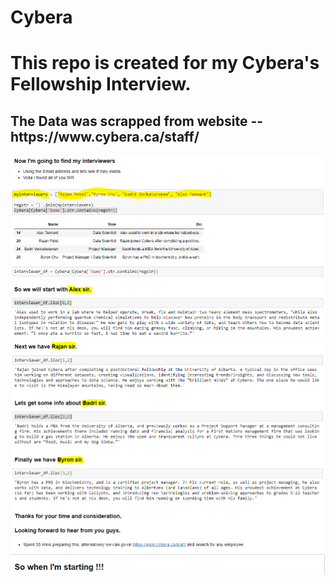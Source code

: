 # Cybera
<h1>This repo is created for my Cybera's Fellowship Interview.</h1>
<h2>The Data was scrapped from website -- https://www.cybera.ca/staff/</h2> 






<img src = "img/final_dataframe.PNG">
<img src = "img/final_resul.PNG">
